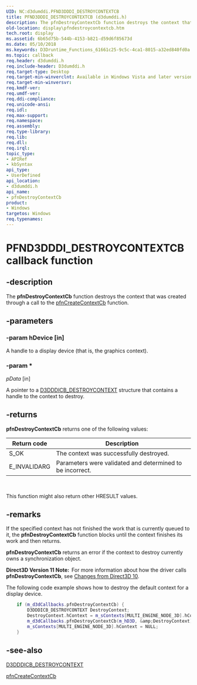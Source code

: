 ```yaml
---
UID: NC:d3dumddi.PFND3DDDI_DESTROYCONTEXTCB
title: PFND3DDDI_DESTROYCONTEXTCB (d3dumddi.h)
description: The pfnDestroyContextCb function destroys the context that was created through a call to the pfnCreateContextCb function.
old-location: display\pfndestroycontextcb.htm
tech.root: display
ms.assetid: 6b65d75b-544b-4153-b821-d59d6f85673d
ms.date: 05/10/2018
ms.keywords: D3Druntime_Functions_61661c25-9c5c-4ca1-8015-a32ed840fd0a.xml, PFND3DDDI_DESTROYCONTEXTCB, PFND3DDDI_DESTROYCONTEXTCB callback, d3dumddi/pfnDestroyContextCb, display.pfndestroycontextcb, pfnDestroyContextCb, pfnDestroyContextCb callback function [Display Devices]
ms.topic: callback
req.header: d3dumddi.h
req.include-header: D3dumddi.h
req.target-type: Desktop
req.target-min-winverclnt: Available in Windows Vista and later versions of the Windows operating systems.
req.target-min-winversvr: 
req.kmdf-ver: 
req.umdf-ver: 
req.ddi-compliance: 
req.unicode-ansi: 
req.idl: 
req.max-support: 
req.namespace: 
req.assembly: 
req.type-library: 
req.lib: 
req.dll: 
req.irql: 
topic_type:
- APIRef
- kbSyntax
api_type:
- UserDefined
api_location:
- d3dumddi.h
api_name:
- pfnDestroyContextCb
product:
- Windows
targetos: Windows
req.typenames: 
---
```


# PFND3DDDI_DESTROYCONTEXTCB callback function


## -description


The <b>pfnDestroyContextCb</b> function destroys the context that was created through a call to the <a href="https://msdn.microsoft.com/f3f5d6bc-3bc6-4214-830a-cffff01069cc">pfnCreateContextCb</a> function.


## -parameters




### -param hDevice [in]

A handle to a display device (that is, the graphics context).


### -param *








*pData* [in]

A pointer to a <a href="https://msdn.microsoft.com/library/windows/hardware/ff544169">D3DDDICB_DESTROYCONTEXT</a> structure that contains a handle to the context to destroy.


## -returns



<b>pfnDestroyContextCb</b> returns one of the following values:

|Return code|Description|
|--- |--- |
|S_OK|The context was successfully destroyed.|
|E_INVALIDARG|Parameters were validated and determined to be incorrect.|
 

This function might also return other HRESULT values.




## -remarks



If the specified context has not finished the work that is currently queued to it, the <b>pfnDestroyContextCb</b> function blocks until the context finishes its work and then returns. 

<b>pfnDestroyContextCb</b> returns an error if the context to destroy currently owns a synchronization object.

<b>Direct3D Version 11 Note:  </b>For more information about how the driver calls <b>pfnDestroyContextCb</b>, see <a href="https://msdn.microsoft.com/014a5e44-f8c4-45c0-96e8-d82f37b8b28d">Changes from Direct3D 10</a>.

The following code example shows how to destroy the default context for a display device.

```cpp
    if (m_d3dCallbacks.pfnDestroyContextCb) {
        D3DDDICB_DESTROYCONTEXT DestroyContext;
        DestroyContext.hContext = m_sContexts[MULTI_ENGINE_NODE_3D].hContext;
        m_d3dCallbacks.pfnDestroyContextCb(m_hD3D, &amp;DestroyContext);
        m_sContexts[MULTI_ENGINE_NODE_3D].hContext = NULL;
    }
```


## -see-also




<a href="https://msdn.microsoft.com/library/windows/hardware/ff544169">D3DDDICB_DESTROYCONTEXT</a>



<a href="https://msdn.microsoft.com/f3f5d6bc-3bc6-4214-830a-cffff01069cc">pfnCreateContextCb</a>
 

 

